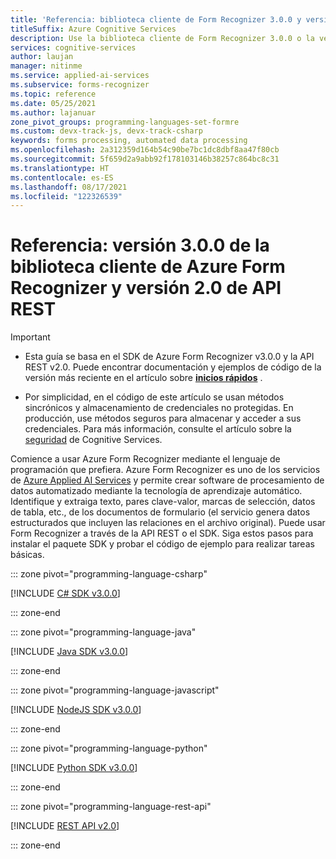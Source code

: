 ```yaml
---
title: 'Referencia: biblioteca cliente de Form Recognizer 3.0.0 y versión 2.0 de API REST'
titleSuffix: Azure Cognitive Services
description: Use la biblioteca cliente de Form Recognizer 3.0.0 o la versión 2.0 de API REST para crear una aplicación de procesamiento de formularios que extraiga pares clave-valor y datos de tabla de documentos personalizados.
services: cognitive-services
author: laujan
manager: nitinme
ms.service: applied-ai-services
ms.subservice: forms-recognizer
ms.topic: reference
ms.date: 05/25/2021
ms.author: lajanuar
zone_pivot_groups: programming-languages-set-formre
ms.custom: devx-track-js, devx-track-csharp
keywords: forms processing, automated data processing
ms.openlocfilehash: 2a312359d164b54c90be7bc1dc8dbf8aa47f80cb
ms.sourcegitcommit: 5f659d2a9abb92f178103146b38257c864bc8c31
ms.translationtype: HT
ms.contentlocale: es-ES
ms.lasthandoff: 08/17/2021
ms.locfileid: "122326539"
---
```

# <a name="reference-azure-form-recognizer-client-library-v300-and-rest-api-v20"></a>Referencia: versión 3.0.0 de la biblioteca cliente de Azure Form Recognizer y versión 2.0 de API REST

>[!IMPORTANT]
>
> * Esta guía se basa en el SDK de Azure Form Recognizer v3.0.0 y la API REST v2.0. Puede encontrar documentación y ejemplos de código de la versión más reciente en el artículo sobre **[inicios rápidos](../quickstarts/client-library.md)** .
>
>* Por simplicidad, en el código de este artículo se usan métodos sincrónicos y almacenamiento de credenciales no protegidas. En producción, use métodos seguros para almacenar y acceder a sus credenciales. Para más información, consulte el artículo sobre la [seguridad](../../../cognitive-services/cognitive-services-security.md) de Cognitive Services.

Comience a usar Azure Form Recognizer mediante el lenguaje de programación que prefiera. Azure Form Recognizer es uno de los servicios de [Azure Applied AI Services](../../../applied-ai-services/index.yml) y permite crear software de procesamiento de datos automatizado mediante la tecnología de aprendizaje automático. Identifique y extraiga texto, pares clave-valor, marcas de selección, datos de tabla, etc., de los documentos de formulario (el servicio genera datos estructurados que incluyen las relaciones en el archivo original). Puede usar Form Recognizer a través de la API REST o el SDK. Siga estos pasos para instalar el paquete SDK y probar el código de ejemplo para realizar tareas básicas.

::: zone pivot="programming-language-csharp"

[!INCLUDE [C# SDK v3.0.0](includes/csharp-v3-0-0.md)]

::: zone-end

::: zone pivot="programming-language-java"

[!INCLUDE [Java SDK v3.0.0](includes/java-v3-0-0.md)]

::: zone-end

::: zone pivot="programming-language-javascript"

[!INCLUDE [NodeJS SDK v3.0.0](includes/javascript-v3-0-0.md)]

::: zone-end

::: zone pivot="programming-language-python"

[!INCLUDE [Python SDK v3.0.0](includes/python-v3-0-0.md)]

::: zone-end

::: zone pivot="programming-language-rest-api"

[!INCLUDE [REST API v2.0](includes/rest-api-v2-0.md)]

::: zone-end